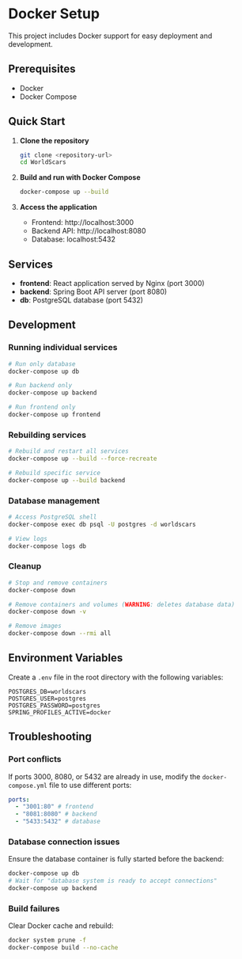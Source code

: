 # Docker Setup

This project includes Docker support for easy deployment and development.

## Prerequisites

- Docker
- Docker Compose

## Quick Start

1. **Clone the repository**

   ```bash
   git clone <repository-url>
   cd WorldScars
   ```

2. **Build and run with Docker Compose**

   ```bash
   docker-compose up --build
   ```

3. **Access the application**
   - Frontend: http://localhost:3000
   - Backend API: http://localhost:8080
   - Database: localhost:5432

## Services

- **frontend**: React application served by Nginx (port 3000)
- **backend**: Spring Boot API server (port 8080)
- **db**: PostgreSQL database (port 5432)

## Development

### Running individual services

```bash
# Run only database
docker-compose up db

# Run backend only
docker-compose up backend

# Run frontend only
docker-compose up frontend
```

### Rebuilding services

```bash
# Rebuild and restart all services
docker-compose up --build --force-recreate

# Rebuild specific service
docker-compose up --build backend
```

### Database management

```bash
# Access PostgreSQL shell
docker-compose exec db psql -U postgres -d worldscars

# View logs
docker-compose logs db
```

### Cleanup

```bash
# Stop and remove containers
docker-compose down

# Remove containers and volumes (WARNING: deletes database data)
docker-compose down -v

# Remove images
docker-compose down --rmi all
```

## Environment Variables

Create a `.env` file in the root directory with the following variables:

```env
POSTGRES_DB=worldscars
POSTGRES_USER=postgres
POSTGRES_PASSWORD=postgres
SPRING_PROFILES_ACTIVE=docker
```

## Troubleshooting

### Port conflicts

If ports 3000, 8080, or 5432 are already in use, modify the `docker-compose.yml` file to use different ports:

```yaml
ports:
  - "3001:80" # frontend
  - "8081:8080" # backend
  - "5433:5432" # database
```

### Database connection issues

Ensure the database container is fully started before the backend:

```bash
docker-compose up db
# Wait for "database system is ready to accept connections"
docker-compose up backend
```

### Build failures

Clear Docker cache and rebuild:

```bash
docker system prune -f
docker-compose build --no-cache
```
